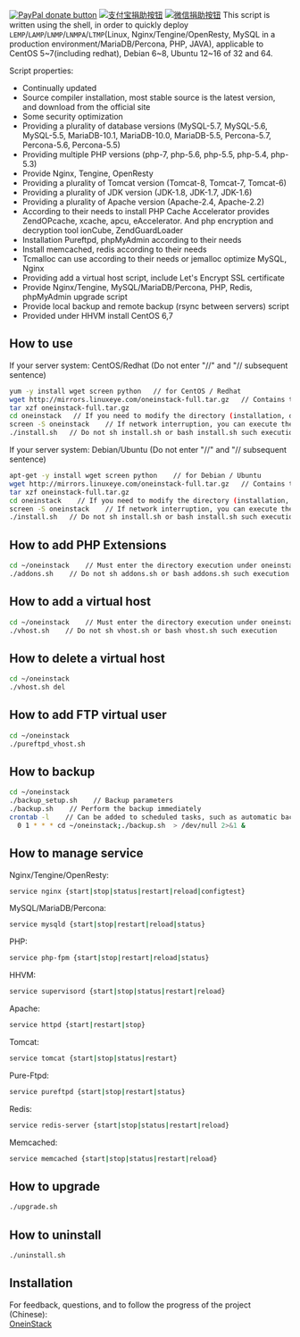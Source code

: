 [![PayPal donate button](https://img.shields.io/badge/paypal-donate-green.svg)](https://www.paypal.com/cgi-bin/webscr?cmd=_donations&business=lj2007331@gmail.com&item_name=OneinStack%20Donate&currency_code=USD)
[![支付宝捐助按钮](https://img.shields.io/badge/%E6%94%AF%E4%BB%98%E5%AE%9D-%E5%90%91TA%E6%8D%90%E5%8A%A9-green.svg)](https://static.oneinstack.com/images/alipay.png)
[![微信捐助按钮](https://img.shields.io/badge/%E5%BE%AE%E4%BF%A1-%E5%90%91TA%E6%8D%90%E5%8A%A9-green.svg)](https://static.oneinstack.com/images/weixin.png)
This script is written using the shell, in order to quickly deploy `LEMP`/`LAMP`/`LNMP`/`LNMPA`/`LTMP`(Linux, Nginx/Tengine/OpenResty, MySQL in a production environment/MariaDB/Percona, PHP, JAVA), applicable to CentOS 5~7(including redhat), Debian 6~8, Ubuntu 12~16 of 32 and 64.

Script properties:
- Continually updated
- Source compiler installation, most stable source is the latest version, and download from the official site
- Some security optimization
- Providing a plurality of database versions (MySQL-5.7, MySQL-5.6, MySQL-5.5, MariaDB-10.1, MariaDB-10.0, MariaDB-5.5, Percona-5.7, Percona-5.6, Percona-5.5)
- Providing multiple PHP versions (php-7, php-5.6, php-5.5, php-5.4, php-5.3)
- Provide Nginx, Tengine, OpenResty
- Providing a plurality of Tomcat version (Tomcat-8, Tomcat-7, Tomcat-6)
- Providing a plurality of JDK version (JDK-1.8, JDK-1.7, JDK-1.6)
- Providing a plurality of Apache version (Apache-2.4, Apache-2.2)
- According to their needs to install PHP Cache Accelerator provides ZendOPcache, xcache, apcu, eAccelerator. And php encryption and decryption tool ionCube, ZendGuardLoader
- Installation Pureftpd, phpMyAdmin according to their needs
- Install memcached, redis according to their needs
- Tcmalloc can use according to their needs or jemalloc optimize MySQL, Nginx
- Providing add a virtual host script, include Let's Encrypt SSL certificate
- Provide Nginx/Tengine, MySQL/MariaDB/Percona, PHP, Redis, phpMyAdmin upgrade script
- Provide local backup and remote backup (rsync between servers) script
- Provided under HHVM install CentOS 6,7

## How to use 
If your server system: CentOS/Redhat (Do not enter "//" and "// subsequent sentence)
```bash
yum -y install wget screen python   // for CentOS / Redhat
wget http://mirrors.linuxeye.com/oneinstack-full.tar.gz   // Contains the source code
tar xzf oneinstack-full.tar.gz
cd oneinstack   // If you need to modify the directory (installation, data storage, Nginx logs), modify options.conf file
screen -S oneinstack    // If network interruption, you can execute the command `screen -r oneinstack` reconnect install window
./install.sh   // Do not sh install.sh or bash install.sh such execution
```
If your server system: Debian/Ubuntu (Do not enter "//" and "// subsequent sentence)
```bash
apt-get -y install wget screen python    // for Debian / Ubuntu
wget http://mirrors.linuxeye.com/oneinstack-full.tar.gz   // Contains the source code
tar xzf oneinstack-full.tar.gz
cd oneinstack    // If you need to modify the directory (installation, data storage, Nginx logs), modify options.conf file
screen -S oneinstack    // If network interruption, you can execute the command `screen -r oneinstack` reconnect install window
./install.sh   // Do not sh install.sh or bash install.sh such execution
```

## How to add PHP Extensions 
```bash
cd ~/oneinstack    // Must enter the directory execution under oneinstack
./addons.sh    // Do not sh addons.sh or bash addons.sh such execution

```

## How to add a virtual host

```bash
cd ~/oneinstack    // Must enter the directory execution under oneinstack
./vhost.sh    // Do not sh vhost.sh or bash vhost.sh such execution
```

## How to delete a virtual host

```bash
cd ~/oneinstack
./vhost.sh del
```

## How to add FTP virtual user

```bash
cd ~/oneinstack
./pureftpd_vhost.sh
```

## How to backup

```bash
cd ~/oneinstack
./backup_setup.sh    // Backup parameters
./backup.sh    // Perform the backup immediately
crontab -l    // Can be added to scheduled tasks, such as automatic backups every day 1:00
  0 1 * * * cd ~/oneinstack;./backup.sh  > /dev/null 2>&1 &
```

## How to manage service
Nginx/Tengine/OpenResty:
```bash
service nginx {start|stop|status|restart|reload|configtest}
```
MySQL/MariaDB/Percona:
```bash
service mysqld {start|stop|restart|reload|status}
```
PHP:
```bash
service php-fpm {start|stop|restart|reload|status}
```
HHVM:
```bash
service supervisord {start|stop|status|restart|reload}
```
Apache:
```bash
service httpd {start|restart|stop}
```
Tomcat:
```bash
service tomcat {start|stop|status|restart} 
```
Pure-Ftpd:
```bash
service pureftpd {start|stop|restart|status}
```
Redis:
```bash
service redis-server {start|stop|status|restart|reload}
```
Memcached:
```bash
service memcached {start|stop|status|restart|reload}
```

## How to upgrade 
```bash
./upgrade.sh
```

## How to uninstall 

```bash
./uninstall.sh
```

## Installation
For feedback, questions, and to follow the progress of the project (Chinese): <br />
[OneinStack](https://oneinstack.com)<br />
